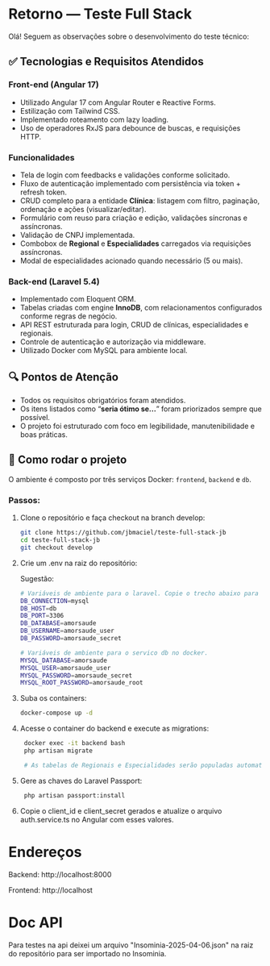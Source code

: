 # Retorno — Teste Full Stack

Olá! Seguem as observações sobre o desenvolvimento do teste técnico:

## ✅ Tecnologias e Requisitos Atendidos

### Front-end (Angular 17)
- Utilizado Angular 17 com Angular Router e Reactive Forms.
- Estilização com Tailwind CSS.
- Implementado roteamento com lazy loading.
- Uso de operadores RxJS para debounce de buscas, e requisições HTTP.

### Funcionalidades
- Tela de login com feedbacks e validações conforme solicitado.
- Fluxo de autenticação implementado com persistência via token + refresh token.
- CRUD completo para a entidade **Clínica**: listagem com filtro, paginação, ordenação e ações (visualizar/editar).
- Formulário com reuso para criação e edição, validações síncronas e assíncronas.
- Validação de CNPJ implementada.
- Combobox de **Regional** e **Especialidades** carregados via requisições assíncronas.
- Modal de especialidades acionado quando necessário (5 ou mais).

### Back-end (Laravel 5.4)
- Implementado com Eloquent ORM.
- Tabelas criadas com engine **InnoDB**, com relacionamentos configurados conforme regras de negócio.
- API REST estruturada para login, CRUD de clínicas, especialidades e regionais.
- Controle de autenticação e autorização via middleware.
- Utilizado Docker com MySQL para ambiente local.

## 🔍 Pontos de Atenção
- Todos os requisitos obrigatórios foram atendidos.
- Os itens listados como “**seria ótimo se...**” foram priorizados sempre que possível.
- O projeto foi estruturado com foco em legibilidade, manutenibilidade e boas práticas.

## 📂 Como rodar o projeto
O ambiente é composto por três serviços Docker: `frontend`, `backend` e `db`.

### Passos:

1. Clone o repositório e faça checkout na branch develop:
   ```bash
   git clone https://github.com/jbmaciel/teste-full-stack-jb
   cd teste-full-stack-jb
   git checkout develop

2. Crie um .env na raiz do repositório:

    Sugestão:
    ```bash
    # Variáveis de ambiente para o laravel. Copie o trecho abaixo para o .env do backend.
    DB_CONNECTION=mysql
    DB_HOST=db
    DB_PORT=3306
    DB_DATABASE=amorsaude
    DB_USERNAME=amorsaude_user
    DB_PASSWORD=amorsaude_secret

    # Variáveis de ambiente para o servico db no docker.
    MYSQL_DATABASE=amorsaude
    MYSQL_USER=amorsaude_user
    MYSQL_PASSWORD=amorsaude_secret
    MYSQL_ROOT_PASSWORD=amorsaude_root

3. Suba os containers:
   ```bash
   docker-compose up -d

4. Acesse o container do backend e execute as migrations:
   ```bash
    docker exec -it backend bash
    php artisan migrate

    # As tabelas de Regionais e Especialidades serão populadas automaticamente.

5. Gere as chaves do Laravel Passport:
   ```bash
    php artisan passport:install
6. Copie o client_id e client_secret gerados e atualize o arquivo auth.service.ts no Angular com esses valores.


# Endereços
Backend: http://localhost:8000

Frontend: http://localhost

# Doc API
Para testes na api deixei um arquivo "Insominia-2025-04-06.json" na raiz do repositório para ser importado no Insominia. 